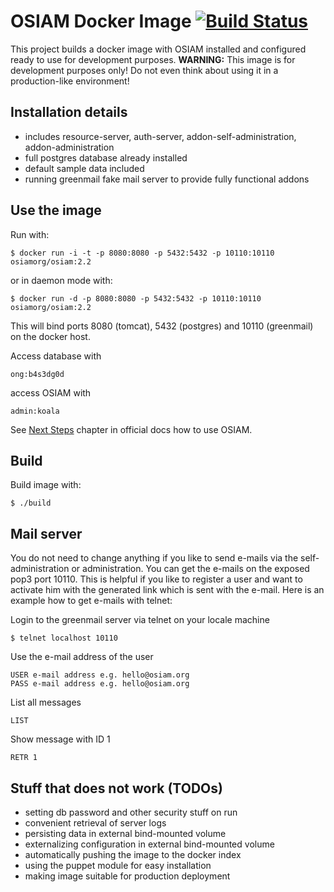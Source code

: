 OSIAM Docker Image [![Build Status](https://travis-ci.org/osiam/docker-image.png?branch=master)](https://travis-ci.org/osiam/docker-image)
==================

This project builds a docker image with OSIAM installed and configured ready to 
use for development purposes. **WARNING:** This image is for development purposes 
only! Do not even think about using it in a production-like environment!

Installation details
--------------------

* includes resource-server, auth-server, addon-self-administration, addon-administration
* full postgres database already installed
* default sample data included
* running greenmail fake mail server to provide fully functional addons

Use the image
-------------

Run with:

    $ docker run -i -t -p 8080:8080 -p 5432:5432 -p 10110:10110 osiamorg/osiam:2.2

or in daemon mode with:

    $ docker run -d -p 8080:8080 -p 5432:5432 -p 10110:10110 osiamorg/osiam:2.2

This will bind ports 8080 (tomcat), 5432 (postgres) and 10110 (greenmail) on
the docker host.

Access database with

    ong:b4s3dg0d

access OSIAM with

    admin:koala

See [Next Steps](https://github.com/osiam/server/wiki/detailed_reference_installation#next-steps)
chapter in official docs how to use OSIAM.

Build
-----

Build image with:

    $ ./build
    
Mail server
-----------

You do not need to change anything if you like to send e-mails via the
self-administration or administration. You can get the e-mails on the exposed
pop3 port 10110. This is helpful if you like to register a user and want to
activate him with the generated link which is sent with the e-mail. Here is an
example how to get e-mails with telnet:

Login to the greenmail server via telnet on your locale machine

    $ telnet localhost 10110
    
Use the e-mail address of the user

    USER e-mail address e.g. hello@osiam.org
    PASS e-mail address e.g. hello@osiam.org
    
List all messages

    LIST

Show message with ID 1

    RETR 1

Stuff that does not work (TODOs)
--------------------------------

* setting db password and other security stuff on run
* convenient retrieval of server logs
* persisting data in external bind-mounted volume
* externalizing configuration in external bind-mounted volume
* automatically pushing the image to the docker index 
* using the puppet module for easy installation
* making image suitable for production deployment
